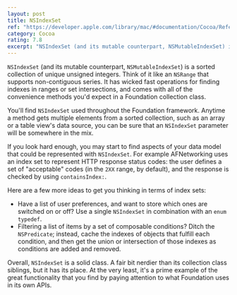 ```yaml
---
layout: post
title: NSIndexSet
ref: "https://developer.apple.com/library/mac/#documentation/Cocoa/Reference/Foundation/Classes/NSSet_Class/Reference/Reference.html"
category: Cocoa
rating: 7.8
excerpt: "NSIndexSet (and its mutable counterpart, NSMutableIndexSet) is a sorted collection of unique unsigned integers. Think of it like an NSRange that supports non-contiguous series. It has wicked fast operations for finding indexes in ranges or set intersections, and comes with all of the convenience methods you'd expect in a Foundation collection class."
---
```


`NSIndexSet` (and its mutable counterpart, `NSMutableIndexSet`) is a sorted collection of unique unsigned integers. Think of it like an `NSRange` that supports non-contiguous series. It has wicked fast operations for finding indexes in ranges or set intersections, and comes with all of the convenience methods you'd expect in a Foundation collection class.

You'll find `NSIndexSet` used throughout the Foundation framework. Anytime a method gets multiple elements from a sorted collection, such as an array or a table view's data source, you can be sure that an `NSIndexSet` parameter will be somewhere in the mix.

If you look hard enough, you may start to find aspects of your data model that could be represented with `NSIndexSet`. For example AFNetworking uses an index set to represent HTTP response status codes: the user defines a set of "acceptable" codes (in the `2XX` range, by default), and the response is checked by using `containsIndex:`.

Here are a few more ideas to get you thinking in terms of index sets:

- Have a list of user preferences, and want to store which ones are switched on or off? Use a single `NSIndexSet` in combination with an `enum` `typedef`.
- Filtering a list of items by a set of composable conditions? Ditch the `NSPredicate`; instead, cache the indexes of objects that fulfill each condition, and then get the union or intersection of those indexes as conditions are added and removed.

Overall, `NSIndexSet` is a solid class. A fair bit nerdier than its collection class siblings, but it has its place. At the very least, it's a prime example of the great functionality that you find by paying attention to what Foundation uses in its own APIs.
